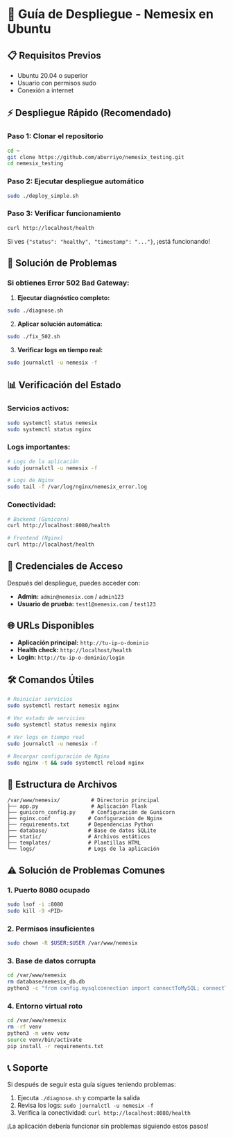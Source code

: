 # 🚀 Guía de Despliegue - Nemesix en Ubuntu

## 📋 Requisitos Previos

- Ubuntu 20.04 o superior
- Usuario con permisos sudo
- Conexión a internet

## ⚡ Despliegue Rápido (Recomendado)

### Paso 1: Clonar el repositorio
```bash
cd ~
git clone https://github.com/aburriyo/nemesix_testing.git
cd nemesix_testing
```

### Paso 2: Ejecutar despliegue automático
```bash
sudo ./deploy_simple.sh
```

### Paso 3: Verificar funcionamiento
```bash
curl http://localhost/health
```

Si ves `{"status": "healthy", "timestamp": "..."}`, ¡está funcionando!

## 🔧 Solución de Problemas

### Si obtienes Error 502 Bad Gateway:

1. **Ejecutar diagnóstico completo:**
```bash
sudo ./diagnose.sh
```

2. **Aplicar solución automática:**
```bash
sudo ./fix_502.sh
```

3. **Verificar logs en tiempo real:**
```bash
sudo journalctl -u nemesix -f
```

## 📊 Verificación del Estado

### Servicios activos:
```bash
sudo systemctl status nemesix
sudo systemctl status nginx
```

### Logs importantes:
```bash
# Logs de la aplicación
sudo journalctl -u nemesix -f

# Logs de Nginx
sudo tail -f /var/log/nginx/nemesix_error.log
```

### Conectividad:
```bash
# Backend (Gunicorn)
curl http://localhost:8080/health

# Frontend (Nginx)
curl http://localhost/health
```

## 🔑 Credenciales de Acceso

Después del despliegue, puedes acceder con:

- **Admin:** `admin@nemesix.com` / `admin123`
- **Usuario de prueba:** `test1@nemesix.com` / `test123`

## 🌐 URLs Disponibles

- **Aplicación principal:** `http://tu-ip-o-dominio`
- **Health check:** `http://localhost/health`
- **Login:** `http://tu-ip-o-dominio/login`

## 🛠️ Comandos Útiles

```bash
# Reiniciar servicios
sudo systemctl restart nemesix nginx

# Ver estado de servicios
sudo systemctl status nemesix nginx

# Ver logs en tiempo real
sudo journalctl -u nemesix -f

# Recargar configuración de Nginx
sudo nginx -t && sudo systemctl reload nginx
```

## 📁 Estructura de Archivos

```
/var/www/nemesix/          # Directorio principal
├── app.py                 # Aplicación Flask
├── gunicorn_config.py     # Configuración de Gunicorn
├── nginx.conf            # Configuración de Nginx
├── requirements.txt      # Dependencias Python
├── database/             # Base de datos SQLite
├── static/               # Archivos estáticos
├── templates/            # Plantillas HTML
└── logs/                 # Logs de la aplicación
```

## ⚠️ Solución de Problemas Comunes

### 1. Puerto 8080 ocupado
```bash
sudo lsof -i :8080
sudo kill -9 <PID>
```

### 2. Permisos insuficientes
```bash
sudo chown -R $USER:$USER /var/www/nemesix
```

### 3. Base de datos corrupta
```bash
cd /var/www/nemesix
rm database/nemesix_db.db
python3 -c "from config.mysqlconnection import connectToMySQL; connectToMySQL('nemesix_db')"
```

### 4. Entorno virtual roto
```bash
cd /var/www/nemesix
rm -rf venv
python3 -m venv venv
source venv/bin/activate
pip install -r requirements.txt
```

## 📞 Soporte

Si después de seguir esta guía sigues teniendo problemas:

1. Ejecuta `./diagnose.sh` y comparte la salida
2. Revisa los logs: `sudo journalctl -u nemesix -f`
3. Verifica la conectividad: `curl http://localhost:8080/health`

¡La aplicación debería funcionar sin problemas siguiendo estos pasos!
